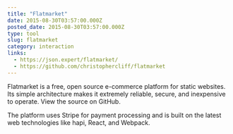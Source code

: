 ```yaml
---
title: "Flatmarket"
date: 2015-08-30T03:57:00.000Z
posted_date: 2015-08-30T03:57:00.000Z
type: tool
slug: flatmarket
category: interaction
links:
  - https://json.expert/flatmarket/
  - https://github.com/christophercliff/flatmarket
---
```

Flatmarket is a free, open source e-commerce platform for static websites. Its simple architecture makes it extremely reliable, secure, and inexpensive to operate. View the source on GitHub.

The platform uses Stripe for payment processing and is built on the latest web technologies like hapi, React, and Webpack.




